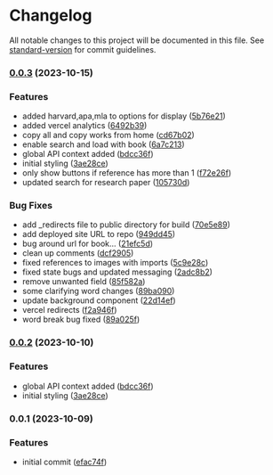 # Changelog

All notable changes to this project will be documented in this file. See [standard-version](https://github.com/conventional-changelog/standard-version) for commit guidelines.

### [0.0.3](https://github.com/tatermysalad/webcite/compare/v0.0.1...v0.0.3) (2023-10-15)


### Features

* added harvard,apa,mla to options for display ([5b76e21](https://github.com/tatermysalad/webcite/commit/5b76e2116cb517a52fd94f7a95405ab737fcd7a8))
* added vercel analytics ([6492b39](https://github.com/tatermysalad/webcite/commit/6492b39b3cb08337abb9728481cea1f70af36ae1))
* copy all and copy works from home ([cd67b02](https://github.com/tatermysalad/webcite/commit/cd67b022c46bf7b2d4c4c72a2191eff1dc7575d6))
* enable search and load with book ([6a7c213](https://github.com/tatermysalad/webcite/commit/6a7c2134b093d5ac088de9111ab2477e20067986))
* global API context added ([bdcc36f](https://github.com/tatermysalad/webcite/commit/bdcc36f12aa9d36e0d256e6aa99099d9ea8ee574))
* initial styling ([3ae28ce](https://github.com/tatermysalad/webcite/commit/3ae28ce851de865759c632f3dc4f514734762b85))
* only show buttons if reference has more than 1 ([f72e26f](https://github.com/tatermysalad/webcite/commit/f72e26fc7146d488b39af911a48f213a31f8bdd4))
* updated search for research paper ([105730d](https://github.com/tatermysalad/webcite/commit/105730d72bca12b21aa32704df7e97e0f4297908))


### Bug Fixes

* add _redirects file to public directory for build ([70e5e89](https://github.com/tatermysalad/webcite/commit/70e5e892f67cddb393073ba2ff4138c328ca4430))
* add deployed site URL to repo ([949dd45](https://github.com/tatermysalad/webcite/commit/949dd457ef402ed9839fc6e549d70b3f96514198))
* bug around url for book... ([21efc5d](https://github.com/tatermysalad/webcite/commit/21efc5d68ad4fc4447b6c118a9b0d682638a65d2))
* clean up comments ([dcf2905](https://github.com/tatermysalad/webcite/commit/dcf2905790d73c70861ca2fcb774b0c6d629124b))
* fixed references to images with imports ([5c9e28c](https://github.com/tatermysalad/webcite/commit/5c9e28ca9c4a9250135a47f684e3f2be4988a61b))
* fixed state bugs and updated messaging ([2adc8b2](https://github.com/tatermysalad/webcite/commit/2adc8b203aef2e1a5debdbd85849e0858ebf86b1))
* remove unwanted field ([85f582a](https://github.com/tatermysalad/webcite/commit/85f582ac7e6c3b4f9a680d15c446f606f7011b5b))
* some clarifying word changes ([89ba090](https://github.com/tatermysalad/webcite/commit/89ba090b064bc446a8405e8097ff0da5524fe74d))
* update background component ([22d14ef](https://github.com/tatermysalad/webcite/commit/22d14ef8492bef34d92cbf969aefa77ab7b94286))
* vercel redirects ([f2a946f](https://github.com/tatermysalad/webcite/commit/f2a946fcaafeb17fd64ea00d1eae58ae01784919))
* word break bug fixed ([89a025f](https://github.com/tatermysalad/webcite/commit/89a025f086f5f310de8f5dddf36ef1533c3300e4))

### [0.0.2](https://github.com/tatermysalad/webcite/compare/v0.0.1...v0.0.2) (2023-10-10)


### Features

* global API context added ([bdcc36f](https://github.com/tatermysalad/webcite/commit/bdcc36f12aa9d36e0d256e6aa99099d9ea8ee574))
* initial styling ([3ae28ce](https://github.com/tatermysalad/webcite/commit/3ae28ce851de865759c632f3dc4f514734762b85))

### 0.0.1 (2023-10-09)


### Features

* initial commit ([efac74f](https://github.com/tatermysalad/webcite/commit/efac74fca430a4abb6d1ac130d38c6bce1b26f4c))
